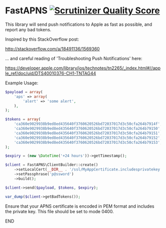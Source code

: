 FastAPNS [![Scrutinizer Quality Score](https://scrutinizer-ci.com/g/samtny/fastapns/badges/quality-score.png?s=189df68e00c75d3fe155bc0da0b53b53709a9895)](https://scrutinizer-ci.com/g/samtny/fastapns/)
==========

This library will send push notifications to Apple as fast as possible, and report any bad tokens.

Inspired by this StackOverflow post:

http://stackoverflow.com/a/18491136/1569360

...  and careful reading of 'Troubleshooting Push Notifications' here:

https://developer.apple.com/library/ios/technotes/tn2265/_index.html#//apple_ref/doc/uid/DTS40010376-CH1-TNTAG44

Example Usage:

```php
$payload = array(
    'aps' => array(
        'alert' => 'some alert',
    ),
);

$tokens = array(
    'ca360e9029938b9ed8ed435640f3760620526bd72037017d3c50cfa264b7914f',
    'ca360e9029938b9ed8ed435640f3760620526bd72037017d3c50cfa264b79150',
    'ca360e9029938b9ed8ed435640f3760620526bd72037017d3c50cfa264b79151',
    'ca360e9029938b9ed8ed435640f3760620526bd72037017d3c50cfa264b79152',
    'ca360e9029938b9ed8ed435640f3760620526bd72037017d3c50cfa264b79153',
);

$expiry = (new \DateTime('+24 hours'))->getTimestamp();

$client = FastAPNS\ClientBuilder::create()
    ->setLocalCert(__DIR__ . '/ssl/MyAppCertificate.includesprivatekey.pem')
    ->setPassphrase('p@ssword')
    ->build();

$client->send($payload, $tokens, $expiry);

var_dump($client->getBadTokens());
```

Ensure that your APNS certificate is encoded in PEM format and includes the private key.  This file should be set to mode 0400.

END
